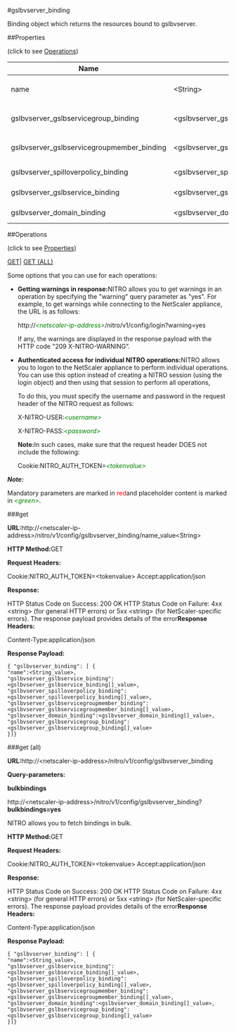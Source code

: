 #gslbvserver_binding

Binding object which returns the resources bound to gslbvserver.


##Properties 
<span>(click to see [Operations](#opera))</span>


<table><thead><tr><th>Name</th><th>Data Type</th><th>Permissions</th><th>Description</th></tr></thead><tbody><tr><td>name</td><td>&lt;String></td><td>Read-write</td><td>Name of the GSLB virtual server.<br>Minimum length = 1</td></tr><tr><td>gslbvserver_gslbservicegroup_binding</td><td>&lt;gslbvserver_gslbservicegroup_binding[]></td><td>Read-only</td><td>gslbservicegroup that can be bound to gslbvserver.</td></tr><tr><td>gslbvserver_gslbservicegroupmember_binding</td><td>&lt;gslbvserver_gslbservicegroupmember_binding[]></td><td>Read-only</td><td>gslbservicegroupmember that can be bound to gslbvserver.</td></tr><tr><td>gslbvserver_spilloverpolicy_binding</td><td>&lt;gslbvserver_spilloverpolicy_binding[]></td><td>Read-only</td><td>spilloverpolicy that can be bound to gslbvserver.</td></tr><tr><td>gslbvserver_gslbservice_binding</td><td>&lt;gslbvserver_gslbservice_binding[]></td><td>Read-only</td><td>gslbservice that can be bound to gslbvserver.</td></tr><tr><td>gslbvserver_domain_binding</td><td>&lt;gslbvserver_domain_binding[]></td><td>Read-only</td><td>domain that can be bound to gslbvserver.</td></tr></tbody></table>
##Operations 
<span>(click to see [Properties](#prope))</span>


[GET]()| [GET (ALL)](#get-)


Some options that you can use for each operations:
<ul><li><p><b>Getting warnings in response:</b>NITRO allows you to get warnings in an operation by specifying the "warning" query parameter as "yes". For example, to get warnings while connecting to the NetScaler appliance, the URL is as follows:</p><p>http://<span style="color:green;font-style:italic;">&lt;netscaler-ip-address&gt;</span>/nitro/v1/config/login?warning=yes</p><p>If any, the warnings are displayed in the response payload with the HTTP code "209 X-NITRO-WARNING".</p></li><li><p><b>Authenticated access for individual NITRO operations:</b>NITRO allows you to logon to the NetScaler appliance to perform individual operations. You can use this option instead of creating a NITRO session (using the login object) and then using that session to perform all operations,</p><p>To do this, you must specify the username and password in the request header of the NITRO request as follows:</p><p>X-NITRO-USER:<span style="color:green;font-style:italic;">&lt;username&gt;</span></p><p>X-NITRO-PASS:<span style="color:green;font-style:italic;">&lt;password&gt;</span></p><p><b>Note:</b>In such cases, make sure that the request header DOES not include the following:</p><p>Cookie:NITRO_AUTH_TOKEN=<span style="color:green;font-style:italic;">&lt;tokenvalue&gt;</span></p></li></ul>



***Note:*** 
Mandatory parameters are marked in <span style="color:#FF0000;">red</span>and placeholder content is marked in <span style="color:green;font-style:italic">&lt;green&gt;</span>.

###get



<b>URL:</b>http://&lt;netscaler-ip-address&gt;/nitro/v1/config/gslbvserver_binding/name_value&lt;String&gt;
<b>HTTP Method:</b>GET
<b>Request Headers:</b>

Cookie:NITRO_AUTH_TOKEN=&lt;tokenvalue&gt;Accept:application/json

<b>Response:</b>
HTTP Status Code on Success: 200 OKHTTP Status Code on Failure: 4xx &lt;string&gt; (for general HTTP errors) or 5xx &lt;string&gt; (for NetScaler-specific errors). The response payload provides details of the error<b>Response Headers:</b>

Content-Type:application/json

<b>Response Payload: </b>```{ "gslbvserver_binding": [ {"name":<String_value>,"gslbvserver_gslbservice_binding":<gslbvserver_gslbservice_binding[]_value>,"gslbvserver_spilloverpolicy_binding":<gslbvserver_spilloverpolicy_binding[]_value>,"gslbvserver_gslbservicegroupmember_binding":<gslbvserver_gslbservicegroupmember_binding[]_value>,"gslbvserver_domain_binding":<gslbvserver_domain_binding[]_value>,"gslbvserver_gslbservicegroup_binding":<gslbvserver_gslbservicegroup_binding[]_value>}]}```



###get (all)



<b>URL:</b>http://&lt;netscaler-ip-address&gt;/nitro/v1/config/gslbvserver_binding
<b>Query-parameters:</b>
<b>bulkbindings</b>
http://&lt;netscaler-ip-address&gt;/nitro/v1/config/gslbvserver_binding?<b>bulkbindings=yes</b>
NITRO allows you to fetch bindings in bulk.



<b>HTTP Method:</b>GET
<b>Request Headers:</b>

Cookie:NITRO_AUTH_TOKEN=&lt;tokenvalue&gt;Accept:application/json

<b>Response:</b>
HTTP Status Code on Success: 200 OKHTTP Status Code on Failure: 4xx &lt;string&gt; (for general HTTP errors) or 5xx &lt;string&gt; (for NetScaler-specific errors). The response payload provides details of the error<b>Response Headers:</b>

Content-Type:application/json

<b>Response Payload: </b>```{ "gslbvserver_binding": [ {"name":<String_value>,"gslbvserver_gslbservice_binding":<gslbvserver_gslbservice_binding[]_value>,"gslbvserver_spilloverpolicy_binding":<gslbvserver_spilloverpolicy_binding[]_value>,"gslbvserver_gslbservicegroupmember_binding":<gslbvserver_gslbservicegroupmember_binding[]_value>,"gslbvserver_domain_binding":<gslbvserver_domain_binding[]_value>,"gslbvserver_gslbservicegroup_binding":<gslbvserver_gslbservicegroup_binding[]_value>}]}```



